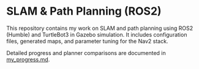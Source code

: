 # SLAM & Path Planning (ROS2)

This repository contains my work on SLAM and path planning using ROS2 (Humble) and TurtleBot3 in Gazebo simulation. It includes configuration files, generated maps, and parameter tuning for the Nav2 stack.

Detailed progress and planner comparisons are documented in [my_progress.md](my_progress.md).
